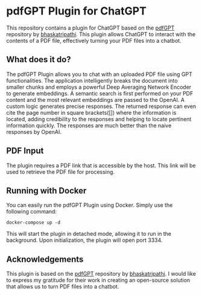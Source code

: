 # pdfGPT Plugin for ChatGPT

This repository contains a plugin for ChatGPT based on the [pdfGPT](https://github.com/bhaskatripathi/pdfGPT) repository by [bhaskatripathi](https://github.com/bhaskatripathi). This plugin allows ChatGPT to interact with the contents of a PDF file, effectively turning your PDF files into a chatbot.

## What does it do?

The pdfGPT Plugin allows you to chat with an uploaded PDF file using GPT functionalities. The application intelligently breaks the document into smaller chunks and employs a powerful Deep Averaging Network Encoder to generate embeddings. A semantic search is first performed on your PDF content and the most relevant embeddings are passed to the OpenAI. A custom logic generates precise responses. The returned response can even cite the page number in square brackets([]) where the information is located, adding credibility to the responses and helping to locate pertinent information quickly. The responses are much better than the naive responses by OpenAI.

## PDF Input

The plugin requires a PDF link that is accessible by the host. This link will be used to retrieve the PDF file for processing.

## Running with Docker

You can easily run the pdfGPT Plugin using Docker. Simply use the following command:

```
docker-compose up -d
```

This will start the plugin in detached mode, allowing it to run in the background. Upon initialization, the plugin will open port 3334.

## Acknowledgements

This plugin is based on the [pdfGPT](https://github.com/bhaskatripathi/pdfGPT) repository by [bhaskatripathi](https://github.com/bhaskatripathi). I would like to express my gratitude for their work in creating an open-source solution that allows us to turn PDF files into a chatbot.
